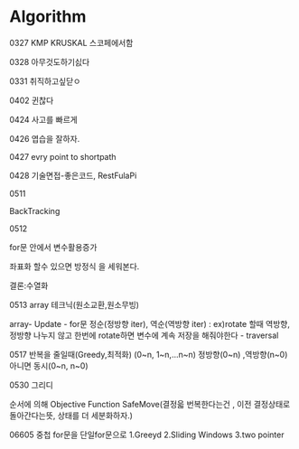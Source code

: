 # Algorithm

0327
KMP
KRUSKAL 스코페에서함

0328
아무것도하기싨다

0331
취직하고싶닫ㅇ

0402
 귄찮다


0424
사고를 빠르게


0426
엽습을 잘하자.

0427
evry point to shortpath


0428
기술면접-좋은코드, RestFulaPi


0511

BackTracking

0512

for문 안에서 변수활용증가



좌표화 할수 있으면 방정식 을 세워본다.

결론:수열화

0513
array 테크닉(원소교환,원소무빙)

array- Update - for문 정순(정방향 iter), 역순(역방향 iter)
                : ex)rotate 할때 역방향,정방향 나누지 않고 한번에 rotate하면
                    변수에 계속 저장을 해줘야한다
    - traversal


0517
반복을 줄일때(Greedy,최적화)
(0~n, 1~n,...n~n)
정방향(0~n) ,역방향(n~0)
아니면 동시(0~n, n~0)



0530
그리디

순서에 의해
Objective Function
SafeMove(결정읇 번복한다는건 , 이전 결정상태로 돌아간다는뜻, 상태를 더 세분화하자.)

06605
중첩 for문을 단일for문으로
1.Greeyd
2.Sliding Windows
3.two pointer